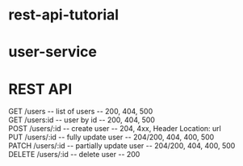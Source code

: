 # rest-api-tutorial

# user-service

# REST API

GET /users -- list of users -- 200, 404, 500    
GET /users:id -- user by id -- 200, 404, 500  
POST /users/:id -- create user -- 204, 4xx, Header Location: url   
PUT /users/:id -- fully update user -- 204/200, 404, 400, 500  
PATCH /users/:id -- partially update user -- 204/200, 404, 400, 500  
DELETE /users/:id -- delete user -- 200
